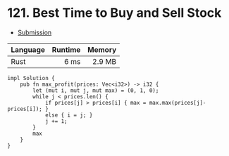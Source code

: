 # 121. Best Time to Buy and Sell Stock
- [Submission](https://leetcode.com/submissions/detail/1250015633/)

| Language | Runtime | Memory |
| :-       |       -:|      -:|
| Rust | 6 ms | 2.9 MB |
```
impl Solution {
    pub fn max_profit(prices: Vec<i32>) -> i32 {
        let (mut i, mut j, mut max) = (0, 1, 0);
        while j < prices.len() {
            if prices[j] > prices[i] { max = max.max(prices[j]-prices[i]); } 
            else { i = j; }
            j += 1; 
        }
        max
    }
}
```
